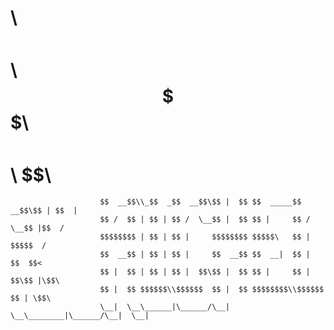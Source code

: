 #                       $$$$$$\ $$$$$$\ $$$$$$\ $$\   $$\$$$$$$$$\ $$$$$$\ $$\   $$\
                        $$  __$$\\_$$  _$$  __$$\$$ |  $$ $$  _____$$  __$$\$$ | $$  |
                        $$ /  $$ | $$ | $$ /  \__$$ |  $$ $$ |     $$ /  \__$$ |$$  /
                        $$$$$$$$ | $$ | $$ |     $$$$$$$$ $$$$$\   $$ |     $$$$$  /
                        $$  __$$ | $$ | $$ |     $$  __$$ $$  __|  $$ |     $$  $$<
                        $$ |  $$ | $$ | $$ |  $$\$$ |  $$ $$ |     $$ |  $$\$$ |\$$\
                        $$ |  $$ $$$$$$\\$$$$$$  $$ |  $$ $$$$$$$$\\$$$$$$  $$ | \$$\
                        \__|  \__\______|\______/\__|  \__\________|\______/\__|  \__|
                                                              
                                                              
                                                             
